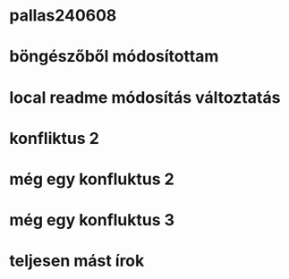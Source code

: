 # pallas240608
# böngészőből módosítottam
# local readme módosítás változtatás
# konfliktus 2
# még egy konfluktus 2
# még egy konfluktus 3
# teljesen mást írok